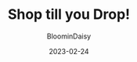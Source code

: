 ---
author: "BloominDaisy"
date: 2023-02-24
title: "Shop till you Drop!"
cascade:
- url: /blog/:filename
aliases:
- /blog/02-24-23
noindex: false
hidden: true
archetype: "blog"
imagecust: https://tr.rbxcdn.com/1e3bc26a6b209cf68ab893e77ca8ca4a/768/432/Image/Png
images:
- https://tr.rbxcdn.com/1e3bc26a6b209cf68ab893e77ca8ca4a/768/432/Image/Png
description: "Brookhaven Update: More shopping!"
draft: true
---